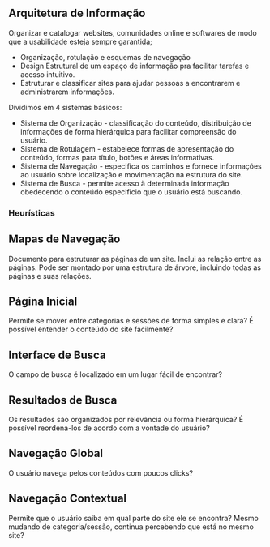## Arquitetura de Informação
Organizar e catalogar websites, comunidades online e softwares de modo que a usabilidade esteja sempre garantida; 
- Organização, rotulação e esquemas de navegação
- Design Estrutural de um espaço de informação pra facilitar tarefas e acesso intuitivo.
- Estruturar e classificar sites para ajudar pessoas a encontrarem e administrarem informações.

Dividimos em 4 sistemas básicos:
- Sistema de Organização - classificação do conteúdo, distribuição de informações de forma hierárquica para facilitar compreensão do usuário.
- Sistema de Rotulagem - estabelece formas de apresentação do conteúdo, formas para título, botões e áreas informativas.
- Sistema de Navegação - especifica os caminhos e fornece informações ao usuário sobre localização e movimentação na estrutura do site.
- Sistema de Busca - permite acesso à determinada informação obedecendo o conteúdo especificio que o usuário está buscando.

### Heurísticas 

## Mapas de Navegação
Documento para estruturar as páginas de um site.
Inclui as relação entre as páginas. Pode ser montado por uma estrutura de árvore, incluindo todas as páginas e suas relações.

## Página Inicial
Permite se mover entre categorias e sessões de forma simples e clara? 
É possível entender o conteúdo do site facilmente?

## Interface de Busca
O campo de busca é localizado em um lugar fácil de encontrar?

## Resultados de Busca
Os resultados são organizados por relevância ou forma hierárquica? É possível reordena-los de acordo com a vontade do usuário?

## Navegação Global
O usuário navega pelos conteúdos com poucos clicks?

## Navegação Contextual
Permite que o usuário saiba em qual parte do site ele se encontra?
Mesmo mudando de categoria/sessão, continua percebendo que está no mesmo site?